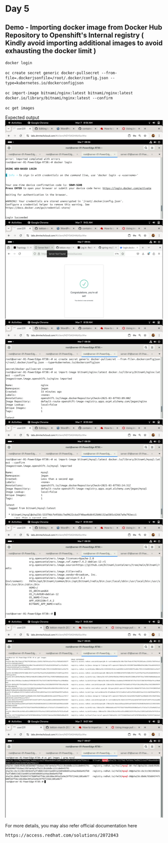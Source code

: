 # Day 5

## Demo - Importing docker image from Docker Hub Repository to Openshift's Internal registry ( Kindly avoid importing additional images to avoid exhausting the docker limit )
```
docker login

oc create secret generic docker-pullsecret --from-file=.dockerjsonfile=/root/.docker/config.json --type=kubernetes.io/dockerconfigjson

oc import-image bitnami/nginx:latest bitnami/nginx:latest docker.io/library/bitnami/nginx:latest --confirm

oc get images
```

Expected output
![output](img1.png)
![output](img5.png)
![output](img2.png)
![output](img3.png)
![output](img4.png)
![output](img6.png)
![output](img7.png)

For more details, you may also refer official documentation here
<pre>
https://access.redhat.com/solutions/2072843  
</pre>
